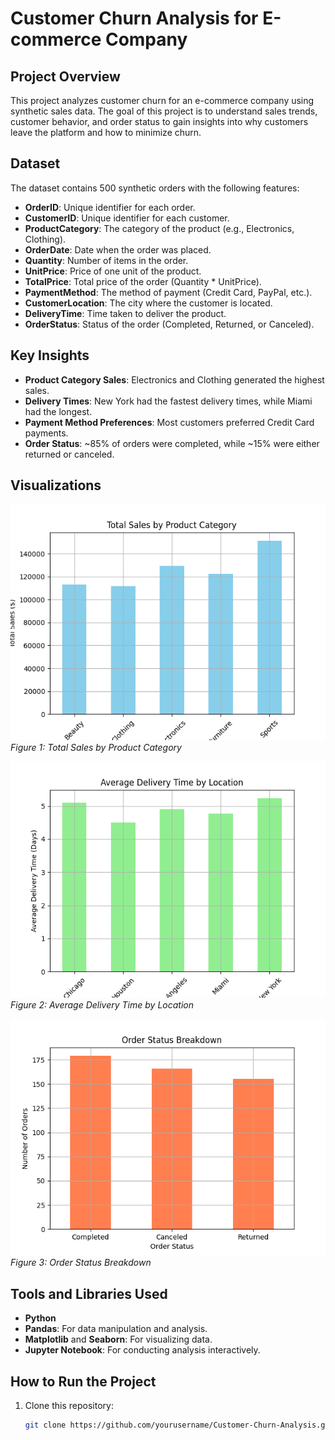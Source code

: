 # Customer Churn Analysis for E-commerce Company

## Project Overview
This project analyzes customer churn for an e-commerce company using synthetic sales data. The goal of this project is to understand sales trends, customer behavior, and order status to gain insights into why customers leave the platform and how to minimize churn.

## Dataset
The dataset contains 500 synthetic orders with the following features:
- **OrderID**: Unique identifier for each order.
- **CustomerID**: Unique identifier for each customer.
- **ProductCategory**: The category of the product (e.g., Electronics, Clothing).
- **OrderDate**: Date when the order was placed.
- **Quantity**: Number of items in the order.
- **UnitPrice**: Price of one unit of the product.
- **TotalPrice**: Total price of the order (Quantity * UnitPrice).
- **PaymentMethod**: The method of payment (Credit Card, PayPal, etc.).
- **CustomerLocation**: The city where the customer is located.
- **DeliveryTime**: Time taken to deliver the product.
- **OrderStatus**: Status of the order (Completed, Returned, or Canceled).

## Key Insights
- **Product Category Sales**: Electronics and Clothing generated the highest sales.
- **Delivery Times**: New York had the fastest delivery times, while Miami had the longest.
- **Payment Method Preferences**: Most customers preferred Credit Card payments.
- **Order Status**: ~85% of orders were completed, while ~15% were either returned or canceled.

## Visualizations

![Sales by Product Category](./sales_by_category.png)
*Figure 1: Total Sales by Product Category*


![Average Delivery Time by Location](./avg_delivery_time.png)
*Figure 2: Average Delivery Time by Location*

![Order Status Breakdown](./order_status_breakdown.png)
*Figure 3: Order Status Breakdown*

## Tools and Libraries Used
- **Python**
- **Pandas**: For data manipulation and analysis.
- **Matplotlib** and **Seaborn**: For visualizing data.
- **Jupyter Notebook**: For conducting analysis interactively.

## How to Run the Project
1. Clone this repository:
   ```bash
   git clone https://github.com/yourusername/Customer-Churn-Analysis.git
